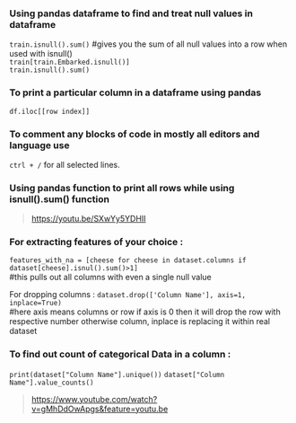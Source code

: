 ### Using pandas dataframe to find and treat null values in dataframe
`train.isnull().sum()` #gives you the sum of all null values into a row when used with isnull() <br>
`train[train.Embarked.isnull()]`<br>
`train.isnull().sum()`
<br> 

### To print a particular column in a dataframe using pandas 
`df.iloc[[row index]]`

### To comment any blocks of code in mostly all editors and language use <br>
`ctrl + /` for all selected lines. 

### Using pandas function to print all rows while using isnull().sum() function 
> https://youtu.be/SXwYy5YDHII 

### For extracting features of your choice :
`features_with_na = [cheese for cheese in dataset.columns if dataset[cheese].isnul().sum()>1]` <br> #this pulls out all columns with even a single null value 

For dropping columns :
`dataset.drop(['Column Name'], axis=1, inplace=True)`<br> #here axis means columns or row if axis is 0 then it will drop the row with respective number otherwise column, inplace is replacing it within real dataset

### To find out count of categorical Data in a column :
`print(dataset["Column Name"].unique())`
`dataset["Column Name"].value_counts()`
> https://www.youtube.com/watch?v=gMhDdOwApgs&feature=youtu.be
